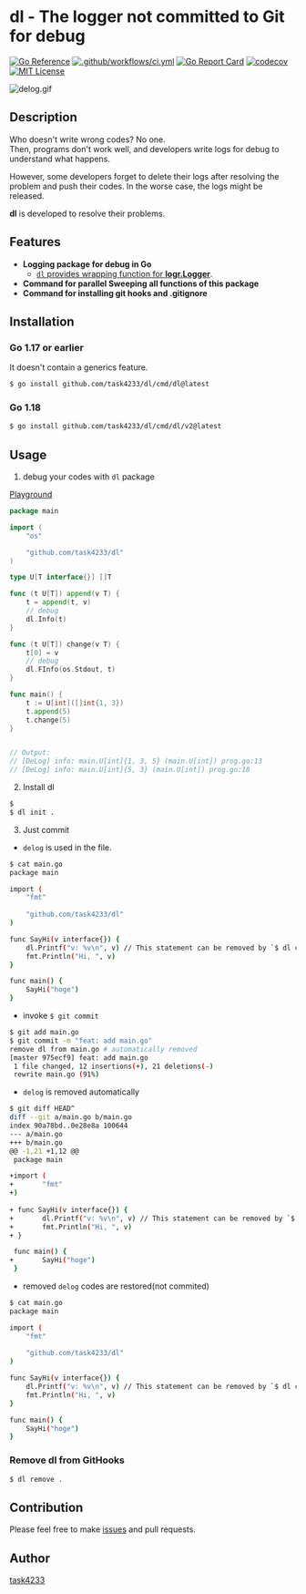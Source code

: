 dl - The logger not committed to Git for debug
======

[![Go Reference](https://pkg.go.dev/badge/github.com/task4233/dl.svg)](https://pkg.go.dev/github.com/task4233/dl)
[![.github/workflows/ci.yml](https://github.com/task4233/dl/actions/workflows/ci.yml/badge.svg)](https://github.com/task4233/dl/actions/workflows/ci.yml)
[![Go Report Card](https://goreportcard.com/badge/github.com/task4233/dl)](https://goreportcard.com/report/github.com/task4233/dl)
[![codecov](https://codecov.io/gh/task4233/dl/branch/main/graph/badge.svg?token=xrhysp4Tzf)](https://codecov.io/gh/task4233/dl)
[![MIT License](http://img.shields.io/badge/license-MIT-blue.svg?style=flat)](LICENSE)


![delog.gif](https://user-images.githubusercontent.com/29667656/159164178-f72aede7-f825-438a-add6-aa3deedf8c4c.gif)

## Description
Who doesn't write wrong codes? No one.  
Then, programs don't work well, and developers write logs for debug to understand what happens.

However, some developers forget to delete their logs after resolving the problem and push their codes. In the worse case, the logs might be released.

**dl** is developed to resolve their problems.

## Features
- **Logging package for debug in Go**
  - [`dl` provides wrapping function for **logr.Logger**](https://pkg.go.dev/github.com/task4233/dl#NewLogger).
- **Command for parallel Sweeping all functions of this package**
- **Command for installing git hooks and .gitignore**

## Installation
### Go 1.17 or earlier
It doesn't contain a generics feature.

```bash
$ go install github.com/task4233/dl/cmd/dl@latest
```

### Go 1.18

```bash
$ go install github.com/task4233/dl/cmd/dl/v2@latest
```

## Usage

1. debug your codes with `dl` package

[Playground](https://go.dev/play/p/GRucgd6JhPk)
```go
package main

import (
	"os"

	"github.com/task4233/dl"
)

type U[T interface{}] []T

func (t U[T]) append(v T) {
	t = append(t, v)
	// debug
	dl.Info(t)
}

func (t U[T]) change(v T) {
	t[0] = v
	// debug
	dl.FInfo(os.Stdout, t)
}

func main() {
	t := U[int]([]int{1, 3})
	t.append(5)
	t.change(5)
}


// Output:
// [DeLog] info: main.U[int]{1, 3, 5} (main.U[int]) prog.go:13
// [DeLog] info: main.U[int]{5, 3} (main.U[int]) prog.go:18
```

2. Install dl

```bash
$ 
$ dl init .
```

3. Just commit

- `delog` is used in the file.

```bash
$ cat main.go 
package main

import (
	"fmt"
	
	"github.com/task4233/dl"
)

func SayHi(v interface{}) {
	dl.Printf("v: %v\n", v) // This statement can be removed by `$ dl clean main.go`
	fmt.Println("Hi, ", v)
}

func main() {
    SayHi("hoge")
}
```

- invoke `$ git commit`

```bash
$ git add main.go
$ git commit -m "feat: add main.go"
remove dl from main.go # automatically removed
[master 975ecf9] feat: add main.go
 1 file changed, 12 insertions(+), 21 deletions(-)
 rewrite main.go (91%)
```

- `delog` is removed automatically

```bash
$ git diff HEAD^
diff --git a/main.go b/main.go
index 90a78bd..0e28e8a 100644
--- a/main.go
+++ b/main.go
@@ -1,21 +1,12 @@
 package main

+import (
+       "fmt"
+)
 
+ func SayHi(v interface{}) {
+	    dl.Printf("v: %v\n", v) // This statement can be removed by `$ dl clean main.go`
+       fmt.Println("Hi, ", v)
+ }

 func main() {
+       SayHi("hoge")
 }
```

- removed `delog` codes are restored(not commited)

```bash
$ cat main.go 
package main

import (
	"fmt"
	
	"github.com/task4233/dl"
)

func SayHi(v interface{}) {
	dl.Printf("v: %v\n", v) // This statement can be removed by `$ dl clean main.go`
	fmt.Println("Hi, ", v)
}

func main() {
    SayHi("hoge")
}
```

### Remove dl from GitHooks

```bash
$ dl remove .
```

## Contribution
Please feel free to make [issues](https://github.com/task4233/dl/issues/new/choose) and pull requests.

## Author
[task4233](https://github.com/task4233)
